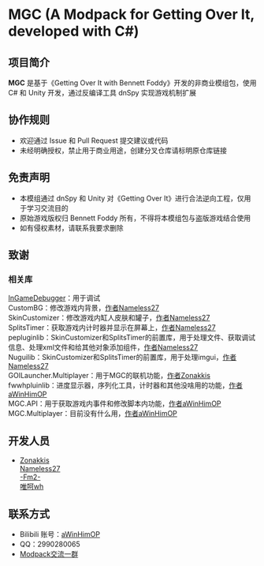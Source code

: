 # MGC (A Modpack for Getting Over It, developed with C#) 
## 项目简介
**MGC** 是基于《Getting Over It with Bennett Foddy》开发的非商业模组包，使用 C# 和 Unity 开发，通过反编译工具 dnSpy 实现游戏机制扩展
## 协作规则
- 欢迎通过 Issue 和 Pull Request 提交建议或代码
- 未经明确授权，禁止用于商业用途，创建分叉仓库请标明原仓库链接
## 免责声明
- 本模组通过 dnSpy 和 Unity 对《Getting Over It》进行合法逆向工程，仅用于学习交流目的
- 原始游戏版权归 Bennett Foddy 所有，不得将本模组包与盗版游戏结合使用
- 如有侵权素材，请联系我要求删除
## 致谢
### 相关库
[InGameDebugger](https://github.com/DearVa/Unity-Runtime-Inspector)：用于调试<br/>
CustomBG：修改游戏内背景，[作者Nameless27](https://github.com/Nameless27)<br/>
SkinCustomizer：修改游戏内缸人皮肤和罐子，[作者Nameless27](https://github.com/Nameless27)<br/>
SplitsTimer：获取游戏内计时器并显示在屏幕上，[作者Nameless27](https://github.com/Nameless27)<br/>
pepluginlib：SkinCustomizer和SplitsTimer的前置库，用于处理文件、获取调试信息、处理xml文件和给其他对象添加组件，[作者Nameless27](https://github.com/Nameless27)<br/>
Nuguilib：SkinCustomizer和SplitsTimer的前置库，用于处理imgui，[作者Nameless27](https://github.com/Nameless27)<br/>
GOILauncher.Multiplayer：用于MGC的联机功能，[作者Zonakkis](https://github.com/Zonakkis)<br/>
fwwhpluinlib：进度显示器，序列化工具，计时器和其他没啥用的功能，[作者aWinHimOP](https://github.com/aWinHimOP)<br/>
MGC.API：用于获取游戏内事件和修改脚本内功能，[作者aWinHimOP](https://github.com/aWinHimOP)<br/>
MGC.Multiplayer：目前没有什么用，[作者aWinHimOP](https://github.com/aWinHimOP)<br/>
## 开发人员
- [Zonakkis](https://space.bilibili.com/292855911)<br/> [Nameless27](https://space.bilibili.com/401593576)<br/> [-Fm2-](https://space.bilibili.com/287853853)<br/> [唯呵wh](https://space.bilibili.com/435980199)<br/>
## 联系方式
- Bilibili 账号：[aWinHimOP](https://space.bilibili.com/435980199)<br/>
- QQ：2990280065
- [Modpack交流一群](https://qm.qq.com/q/kCubnSuMXC)<br/>
